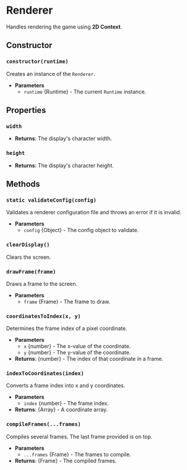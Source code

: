 # Renderer

Handles rendering the game using **2D Context**.

## Constructor

### `constructor(runtime)`

Creates an instance of the `Renderer`.

-   **Parameters**
    -   `runtime` {Runtime} - The current `Runtime` instance.

## Properties

### `width`

-   **Returns**: The display's character width.

### `height`

-   **Returns**: The display's character height.

## Methods

### `static validateConfig(config)`

Validates a renderer configuration file and throws an error if it is invalid.

-   **Parameters**
    -   `config` {Object} - The config object to validate.

### `clearDisplay()`

Clears the screen.

### `drawFrame(frame)`

Draws a frame to the screen.

-   **Parameters**
    -   `frame` {Frame} - The frame to draw.

### `coordinatesToIndex(x, y)`

Determines the frame index of a pixel coordinate.

-   **Parameters**
    -   `x` {number} - The x-value of the coordinate.
    -   `y` {number} - The y-value of the coordinate.
-   **Returns**: {number} - The index of that coordinate in a frame.

### `indexToCoordinates(index)`

Converts a frame index into x and y coordinates.

-   **Parameters**
    -   `index` {number} - The frame index.
-   **Returns**: {Array<Number>} - A coordinate array.

### `compileFrames(...frames)`

Compiles several frames. The last frame provided is on top.

-   **Parameters**
    -   `...frames` {Frame} - The frames to compile.
-   **Returns**: {Frame} - The compiled frames.
